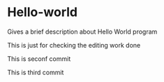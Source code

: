 # Hello-world
Gives a brief description about Hello World program

This is just for checking the editing work done

This is seconf commit

This is third commit
